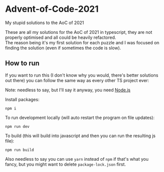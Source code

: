 # Advent-of-Code-2021
My stupid solutions to the AoC of 2021

These are all my solutions for the AoC of 2021 in typescript, they are not properly optimised and all could be heavily refactored.  
The reason being it's my first solution for each puzzle and I was focused on finding the solution (even if sometimes the code is slow).

## How to run
If you want to run this (I don't know why you would, there's better solutions out there) you can follow the same way as every other TS project ever:

Note: needless to say, but I'll say it anyway, you need [Node.js](https://nodejs.org/en/)

Install packages:
```
npm i
```

To run development locally (will auto restart the program on file updates):
```
npm run dev
```

To build (this will build into javascript and then you can run the resulting js file):
```
npm run build
```

Also needless to say you can use `yarn` instead of `npm` if that's what you fancy, but you might want to delete `package-lock.json` first.

